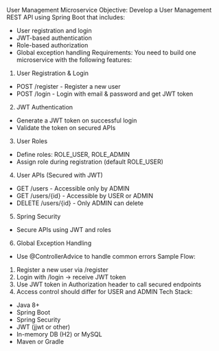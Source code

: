User Management Microservice
Objective:
Develop a User Management REST API using Spring Boot that includes:
- User registration and login
- JWT-based authentication
- Role-based authorization
- Global exception handling
Requirements:
You need to build one microservice with the following features:
1. User Registration & Login
 - POST /register - Register a new user
 - POST /login - Login with email & password and get JWT token
2. JWT Authentication
 - Generate a JWT token on successful login
 - Validate the token on secured APIs
3. User Roles
 - Define roles: ROLE_USER, ROLE_ADMIN
 - Assign role during registration (default ROLE_USER)
4. User APIs (Secured with JWT)
 - GET /users - Accessible only by ADMIN
 - GET /users/{id} - Accessible by USER or ADMIN
 - DELETE /users/{id} - Only ADMIN can delete
5. Spring Security
 - Secure APIs using JWT and roles
6. Global Exception Handling
 - Use @ControllerAdvice to handle common errors
Sample Flow:
1. Register a new user via /register
2. Login with /login -> receive JWT token
3. Use JWT token in Authorization header to call secured endpoints
4. Access control should differ for USER and ADMIN
Tech Stack:
- Java 8+
- Spring Boot
- Spring Security
- JWT (jjwt or other)
- In-memory DB (H2) or MySQL
- Maven or Gradle
